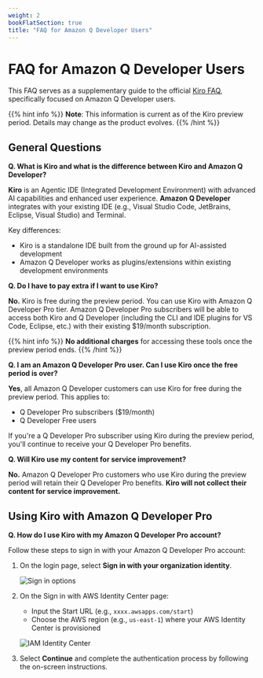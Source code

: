 ```yaml
---
weight: 2
bookFlatSection: true
title: "FAQ for Amazon Q Developer Users"
---
```


# FAQ for Amazon Q Developer Users

This FAQ serves as a supplementary guide to the official [Kiro FAQ](https://kiro.dev/faq/), specifically focused on Amazon Q Developer users.

{{% hint info %}}
**Note**: This information is current as of the Kiro preview period. Details may change as the product evolves.
{{% /hint %}}

## General Questions

**Q. What is Kiro and what is the difference between Kiro and Amazon Q Developer?**

**Kiro** is an Agentic IDE (Integrated Development Environment) with advanced AI capabilities and enhanced user experience. **Amazon Q Developer** integrates with your existing IDE (e.g., Visual Studio Code, JetBrains, Eclipse, Visual Studio) and Terminal.

Key differences:
- Kiro is a standalone IDE built from the ground up for AI-assisted development
- Amazon Q Developer works as plugins/extensions within existing development environments

**Q. Do I have to pay extra if I want to use Kiro?**

**No.** Kiro is free during the preview period. You can use Kiro with Amazon Q Developer Pro tier. Amazon Q Developer Pro subscribers will be able to access both Kiro and Q Developer (including the CLI and IDE plugins for VS Code, Eclipse, etc.) with their existing $19/month subscription.

{{% hint info %}}
**No additional charges** for accessing these tools once the preview period ends.
{{% /hint %}}

**Q. I am an Amazon Q Developer Pro user. Can I use Kiro once the free period is over?**

**Yes**, all Amazon Q Developer customers can use Kiro for free during the preview period. This applies to:

- Q Developer Pro subscribers ($19/month)
- Q Developer Free users

If you're a Q Developer Pro subscriber using Kiro during the preview period, you'll continue to receive your Q Developer Pro benefits.

**Q. Will Kiro use my content for service improvement?**

**No.** Amazon Q Developer Pro customers who use Kiro during the preview period will retain their Q Developer Pro benefits. **Kiro will not collect their content for service improvement.** 


## Using Kiro with Amazon Q Developer Pro

**Q. How do I use Kiro with my Amazon Q Developer Pro account?**

Follow these steps to sign in with your Amazon Q Developer Pro account:

1. On the login page, select **Sign in with your organization identity**.

   ![Sign in options](/images/sign-in-options.png)

2. On the Sign in with AWS Identity Center page:
   - Input the Start URL (e.g., `xxxx.awsapps.com/start`)
   - Choose the AWS region (e.g., `us-east-1`) where your AWS Identity Center is provisioned

   ![IAM Identity Center](/images/iam-identity-center.png)

3. Select **Continue** and complete the authentication process by following the on-screen instructions.


